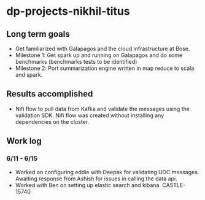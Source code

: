 # dp-projects-nikhil-titus

## Long term goals

* Get familiarized with Galapagos and the cloud infrastructure at Bose.  
* Milestone 1: Get spark up and running on Galapagos and do some benchmarks (benchmarks tests to be identified)
* Milestone 2: Port summarization engine written in map reduce to scala and spark. 


## Results accomplished

* Nifi flow to pull data from Kafka and validate the messages using the validation SDK. Nifi flow was created without installing any dependencies on the cluster. 

## Work log

### 6/11 - 6/15 

* Worked on configuring eddie with Deepak for validating UDC messages. Awaiting response from Ashish for issues in calling the data api. 
* Worked with Ben on setting up elastic search and kibana. CASTLE-15740